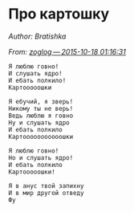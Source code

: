 # Про картошку

*Author: Bratishka*

*From: [zoglog — 2015-10-18 01:16:31](https://irclog.suburban.me/channel/irc.freenode.net/lor/?show-in-context=116110&limit=80)*

    Я люблю говно!
    И слушать ядро!
    И ебать полкило!
    Картооооошки

    Я ебучий, я зверь!
    Никому ты не верь!
    Ведь люблю я говно
    Ну и слушать ядро
    И ебать полкило
    Картооооооооооошки

    Я люблю говно!
    Но и слушать ядро!
    И ебать полкило
    Картооооошки!

    Я в анус твой запихну
    И в мир другой отведу
    Фу